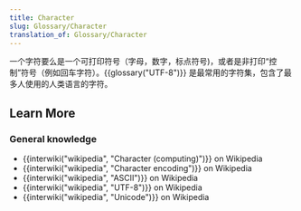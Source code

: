 ```yaml
---
title: Character
slug: Glossary/Character
translation_of: Glossary/Character
---
```

一个字符要么是一个可打印符号（字母，数字，标点符号)，或者是非打印“控制”符号（例如回车字符）。{{glossary("UTF-8")}} 是最常用的字符集，包含了最多人使用的人类语言的字符。

## Learn More

### General knowledge

- {{interwiki("wikipedia", "Character (computing)")}} on Wikipedia
- {{interwiki("wikipedia", "Character encoding")}} on Wikipedia
- {{interwiki("wikipedia", "ASCII")}} on Wikipedia
- {{interwiki("wikipedia", "UTF-8")}} on Wikipedia
- {{interwiki("wikipedia", "Unicode")}} on Wikipedia
